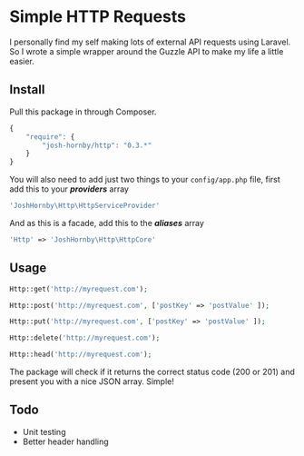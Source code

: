 # Simple HTTP Requests

I personally find my self making lots of external API requests using Laravel. So I wrote a simple wrapper around the Guzzle API to make my life a little easier.

## Install

Pull this package in through Composer.

```js
{
    "require": {
        "josh-hornby/http": "0.3.*"
    }
}
```

You will also need to add just two things to your ```config/app.php``` file, first add this to your ***providers*** array

```php
'JoshHornby\Http\HttpServiceProvider'
```

And as this is a facade, add this to the ***aliases*** array

```php
'Http' => 'JoshHornby\Http\HttpCore'
```

## Usage

```php
Http::get('http://myrequest.com');
```

```php
Http::post('http://myrequest.com', ['postKey' => 'postValue' ]);
```

```php
Http::put('http://myrequest.com', ['postKey' => 'postValue' ]);
```

```php
Http::delete('http://myrequest.com');
```

```php
Http::head('http://myrequest.com');
```

The package will check if it returns the correct status code (200 or 201) and present you with a nice JSON array. Simple!

## Todo

- Unit testing
- Better header handling


